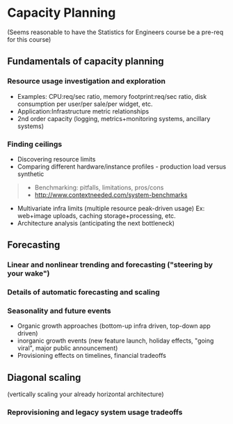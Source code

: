 # Capacity Planning

(Seems reasonable to have the Statistics for Engineers course be a
pre-req for this course)

## Fundamentals of capacity planning

### Resource usage investigation and exploration

  - Examples: CPU:req/sec ratio, memory footprint:req/sec ratio, disk
    consumption per user/per sale/per widget, etc.
  - Application:Infrastructure metric relationships
  - 2nd order capacity (logging, metrics+monitoring systems, ancillary
    systems)

### Finding ceilings

  - Discovering resource limits
  - Comparing different hardware/instance profiles - production load
    versus synthetic

>   - Benchmarking: pitfalls, limitations, pros/cons
>   - <http://www.contextneeded.com/system-benchmarks>

  - Multivariate infra limits (multiple resource peak-driven usage) Ex:
    web+image uploads, caching storage+processing, etc.
  - Architecture analysis (anticipating the next bottleneck)

## Forecasting

### Linear and nonlinear trending and forecasting ("steering by your wake")

### Details of automatic forecasting and scaling

### Seasonality and future events

  - Organic growth approaches (bottom-up infra driven, top-down app
    driven)
  - inorganic growth events (new feature launch, holiday effects, "going
    viral", major public announcement)
  - Provisioning effects on timelines, financial tradeoffs

## Diagonal scaling

(vertically scaling your already horizontal architecture)

### Reprovisioning and legacy system usage tradeoffs
